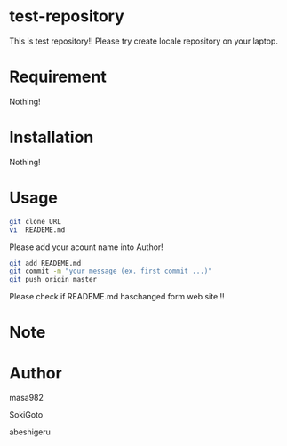 # test-repository
  This is test repository!!
  Please try create locale repository on your laptop.
   
# Requirement 
 
 Nothing!
 
# Installation
 
 Nothing!
 
# Usage
 
```bash
git clone URL
vi  READEME.md
```
 Please add your acount name into Author!

```bash
git add READEME.md
git commit -m "your message (ex. first commit ...)"
git push origin master
```
Please check if READEME.md haschanged form web site !!

# Note
 

 
# Author
 
masa982

SokiGoto

abeshigeru
